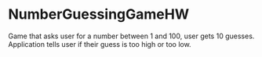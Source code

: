 # NumberGuessingGameHW
Game that asks user for a number between 1 and 100, user gets 10 guesses. Application tells user if their guess is too high or too low.
